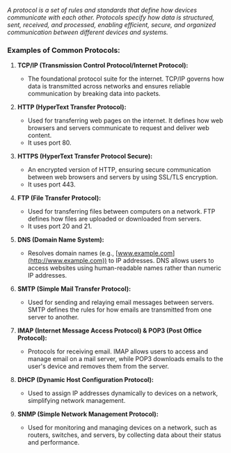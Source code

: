 _A protocol is a set of rules and standards that define how devices communicate with each other. Protocols specify how data is structured, sent, received, and processed, enabling efficient, secure, and organized communication between different devices and systems._

### **Examples of Common Protocols:**

1. **TCP/IP (Transmission Control Protocol/Internet Protocol):**
    
    - The foundational protocol suite for the internet. TCP/IP governs how data is transmitted across networks and ensures reliable communication by breaking data into packets.

2. **HTTP (HyperText Transfer Protocol):**
    
    - Used for transferring web pages on the internet. It defines how web browsers and servers communicate to request and deliver web content.
    - It uses port 80.

3. **HTTPS (HyperText Transfer Protocol Secure):**
    
    - An encrypted version of HTTP, ensuring secure communication between web browsers and servers by using SSL/TLS encryption.
    - It uses port 443.

4. **FTP (File Transfer Protocol):**
    
    - Used for transferring files between computers on a network. FTP defines how files are uploaded or downloaded from servers.
    - It uses port 20 and 21.

5. **DNS (Domain Name System):**
    
    - Resolves domain names (e.g., [www.example.com](http://www.example.com)) to IP addresses. DNS allows users to access websites using human-readable names rather than numeric IP addresses.

6. **SMTP (Simple Mail Transfer Protocol):**
    
    - Used for sending and relaying email messages between servers. SMTP defines the rules for how emails are transmitted from one server to another.

7. **IMAP (Internet Message Access Protocol) & POP3 (Post Office Protocol):**
    
    - Protocols for receiving email. IMAP allows users to access and manage email on a mail server, while POP3 downloads emails to the user's device and removes them from the server.

8. **DHCP (Dynamic Host Configuration Protocol):**
    
    - Used to assign IP addresses dynamically to devices on a network, simplifying network management.

9. **SNMP (Simple Network Management Protocol):**
    
    - Used for monitoring and managing devices on a network, such as routers, switches, and servers, by collecting data about their status and performance.